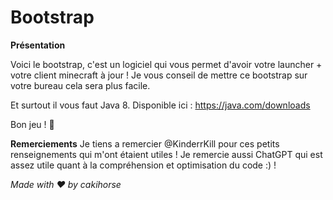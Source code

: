 # Bootstrap
**Présentation**

Voici le bootstrap, c'est un logiciel qui vous permet d'avoir votre launcher + votre client minecraft à jour ! 
Je vous conseil de mettre ce bootstrap sur votre bureau cela sera plus facile.

Et surtout il vous faut Java 8. 
Disponible ici : https://java.com/downloads

Bon jeu ! 💯 

**Remerciements**
Je tiens a remercier @KinderrKill pour ces petits renseignements qui m'ont étaient utiles !
Je remercie aussi ChatGPT qui est assez utile quant à la compréhension et optimisation du code :) !

*Made with ❤ by cakihorse*
